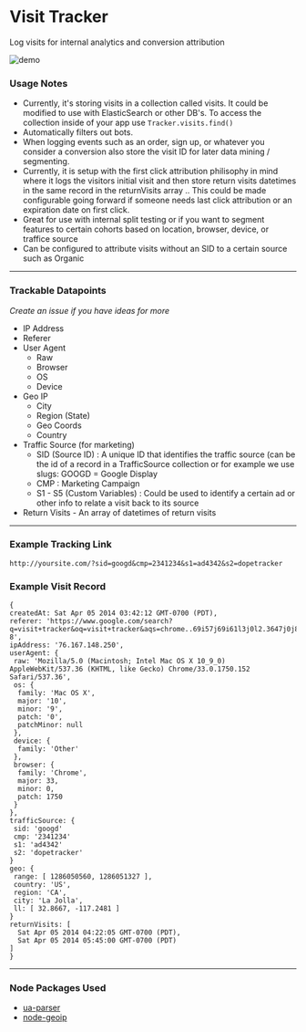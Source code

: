 Visit Tracker
===================

Log visits for internal analytics and conversion attribution

![demo](http://cl.ly/image/2e24321B2O2U/Screenshot%202014-04-06%2015.41.31.png)

### Usage Notes
* Currently, it's storing visits in a collection called visits. It could be modified to use with ElasticSearch or other DB's. To access the collection inside of your app use `Tracker.visits.find()`
* Automatically filters out bots.
* When logging events such as an order, sign up, or whatever you consider a conversion also store the visit ID for later data mining / segmenting.
* Currently, it is setup with the first click attribution philisophy in mind where it logs the visitors initial visit and then store return visits datetimes in the same record in the returnVisits array .. This could be made configurable going forward if someone needs last click attribution or an expiration date on first click.
* Great for use with internal split testing or if you want to segment features to certain cohorts based on location, browser, device, or traffice source
* Can be configured to attribute visits without an SID to a certain source such as Organic

___

### Trackable Datapoints
*Create an issue if you have ideas for more*
* IP Address
* Referer
* User Agent
  * Raw
  * Browser
  * OS
  * Device
* Geo IP
  * City
  * Region (State)
  * Geo Coords
  * Country
* Traffic Source (for marketing)
  * SID (Source ID) : A unique ID that identifies the traffic source (can be the id of a record in a TrafficSource collection or for example we use slugs: GOOGD = Google Display
  * CMP : Marketing Campaign
  * S1 - S5 (Custom Variables) : Could be used to identify a certain ad or other info to relate a visit back to its source
* Return Visits - An array of datetimes of return visits

___

### Example Tracking Link
`http://yoursite.com/?sid=googd&cmp=2341234&s1=ad4342&s2=dopetracker`


### Example Visit Record
```
{
createdAt: Sat Apr 05 2014 03:42:12 GMT-0700 (PDT),
referer: 'https://www.google.com/search?q=visit+tracker&oq=visit+tracker&aqs=chrome..69i57j69i61l3j0l2.3647j0j8&sourceid=chrome&espv=210&es_sm=119&ie=UTF-8',
ipAddress: '76.167.148.250',
userAgent: {
 raw: 'Mozilla/5.0 (Macintosh; Intel Mac OS X 10_9_0) AppleWebKit/537.36 (KHTML, like Gecko) Chrome/33.0.1750.152 Safari/537.36',
 os: {
  family: 'Mac OS X',
  major: '10',
  minor: '9',
  patch: '0',
  patchMinor: null
 },
 device: {
  family: 'Other'
 },
 browser: {
  family: 'Chrome',
  major: 33,
  minor: 0,
  patch: 1750
 }
},
trafficSource: {
 sid: 'googd'
 cmp: '2341234'
 s1: 'ad4342'
 s2: 'dopetracker'
}
geo: {
 range: [ 1286050560, 1286051327 ],
 country: 'US',
 region: 'CA',
 city: 'La Jolla',
 ll: [ 32.8667, -117.2481 ]
}
returnVisits: [
  Sat Apr 05 2014 04:22:05 GMT-0700 (PDT),
  Sat Apr 05 2014 05:45:00 GMT-0700 (PDT)
]
}

```
___

### Node Packages Used
* [ua-parser](https://github.com/tobie/ua-parser)
* [node-geoip](https://github.com/bluesmoon/node-geoip)

